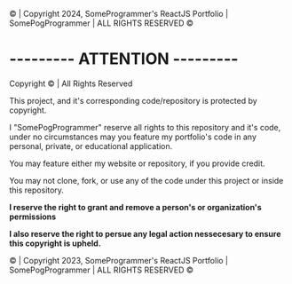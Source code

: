© | Copyright 2024, SomeProgrammer's ReactJS Portfolio | SomePogProgrammer | ALL RIGHTS RESERVED ©

# --------- ATTENTION ---------

Copyright © | All Rights Reserved

This project, and it's corresponding code/repository is protected by copyright. 

I "SomePogProgrammer" reserve all rights to this repository and it's code, 
under no circumstances may you feature my portfolio's code in any personal, private, or educational application. 


You may feature either my website or repository, if you provide credit. 

You may not clone, fork, or use any of the code under this project or inside this repository.

**I reserve the right to grant and remove a person's or organization's permissions**


**I also reserve the right to persue any legal action nessecesary to ensure this copyright is upheld.**



© | Copyright 2023, SomeProgrammer's ReactJS Portfolio | SomePogProgrammer | ALL RIGHTS RESERVED ©
